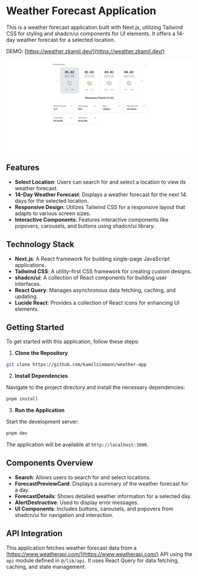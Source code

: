 # Weather Forecast Application

This is a weather forecast application built with Next.js, utilizing Tailwind CSS for styling and shadcn/ui components for UI elements. It offers a 14-day weather forecast for a selected location.

DEMO: [https://weather.zkamil.dev/](https://weather.zkamil.dev/)

![App example](.github/weather-app-example.png)

## Features

- **Select Location**: Users can search for and select a location to view its weather forecast.
- **14-Day Weather Forecast**: Displays a weather forecast for the next 14 days for the selected location.
- **Responsive Design**: Utilizes Tailwind CSS for a responsive layout that adapts to various screen sizes.
- **Interactive Components**: Features interactive components like popovers, carousels, and buttons using shadcn/ui library.

## Technology Stack

- **Next.js**: A React framework for building single-page JavaScript applications.
- **Tailwind CSS**: A utility-first CSS framework for creating custom designs.
- **shadcn/ui**: A collection of React components for building user interfaces.
- **React Query**: Manages asynchronous data fetching, caching, and updating.
- **Lucide React**: Provides a collection of React icons for enhancing UI elements.

## Getting Started

To get started with this application, follow these steps:

1. **Clone the Repository**

```bash
git clone https://github.com/kamilziemann/weather-app
```

2. **Install Dependencies**

Navigate to the project directory and install the necessary dependencies:

```bash
pnpm install
```

3. **Run the Application**

Start the development server:

```bash
pnpm dev
```

The application will be available at `http://localhost:3000`.

## Components Overview

- **Search**: Allows users to search for and select locations.
- **ForecastPreviewCard**: Displays a summary of the weather forecast for a day.
- **ForecastDetails**: Shows detailed weather information for a selected day.
- **AlertDestructive**: Used to display error messages.
- **UI Components**: Includes buttons, carousels, and popovers from shadcn/ui for navigation and interaction.

## API Integration

This application fetches weather forecast data from a [https://www.weatherapi.com/](https://www.weatherapi.com/) API using the `api` module defined in `@/lib/api`. It uses React Query for data fetching, caching, and state management.

